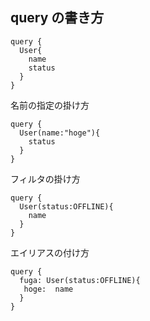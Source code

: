 ## query の書き方

```
query {
  User{
    name
    status
  }
}
```

名前の指定の掛け方

```
query {
  User(name:"hoge"){
    status
  }
}
```

フィルタの掛け方

```
query {
  User(status:OFFLINE){
    name
  }
}
```
エイリアスの付け方

```
query {
  fuga: User(status:OFFLINE){
   hoge:  name
  }
}
```
